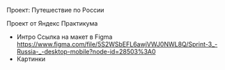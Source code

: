  Проект: Путешествие по России

 Проект от Яндекс Практикума 
* Интро
Ссылка на макет в Figma https://www.figma.com/file/5S2WSbEFL6awjVWJ0NWL8Q/Sprint-3_-Russia-_-desktop-mobile?node-id=28503%3A0
* Картинки







